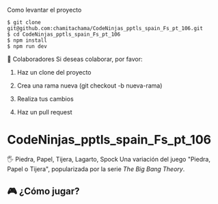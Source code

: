 
Como levantar el proyecto
```
$ git clone git@github.com:chamitachama/CodeNinjas_pptls_spain_Fs_pt_106.git
$ cd CodeNinjas_pptls_spain_Fs_pt_106
$ npm install
$ npm run dev
```

👥 Colaboradores
Si deseas colaborar, por favor:

1. Haz un clone del proyecto

2. Crea una rama nueva (git checkout -b nueva-rama)

3. Realiza tus cambios

4. Haz un pull request



# CodeNinjas_pptls_spain_Fs_pt_106


 🖐 Piedra, Papel, Tijera, Lagarto, Spock  Una  variación del  juego "Piedra, Papel o Tijera", popularizada por la serie *The Big Bang Theory*. 

  ## 🎮 ¿Cómo jugar?
